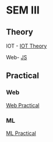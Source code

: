 # SEM III

## Theory

IOT - [IOT Theory](Sem3/IOT-Theory.md)

Web- [JS](Sem3/web-theory-js.md)

## Practical

### Web

[Web Practical](Sem3/web-practical.md)

### ML 

[ML Practical](Sem3/ML-practical.md)

